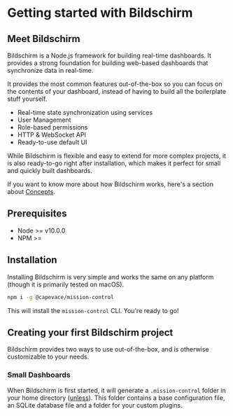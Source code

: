 # Getting started with Bildschirm

## Meet Bildschirm

Bildschirm is a Node.js framework for building real-time dashboards. It provides a strong foundation for building web-based dashboards that synchronize data in real-time.

It provides the most common features out-of-the-box so you can focus on the contents of your dashboard, instead of having to build all the boilerplate stuff yourself.

- Real-time state synchronization using services
- User Management
- Role-based permissions
- HTTP & WebSocket API
- Ready-to-use default UI

While Bildschirm is flexible and easy to extend for more complex projects, it is also ready-to-go right after installation, which makes it perfect for small and quickly built dashboards.

If you want to know more about how Bildschirm works, here's a section about [Concepts](concepts.md).

## Prerequisites
- Node >= v10.0.0
- NPM >=

## Installation

Installing Bildschirm is very simple and works the same on any platform (though it is primarily tested on macOS).

```sh
npm i -g @capevace/mission-control
```

This will install the `mission-control` CLI. You're ready to go!


## Creating your first Bildschirm project

Bildschirm provides two ways to use out-of-the-box, and is otherwise customizable to your needs.

### Small Dashboards

When Bildschirm is first started, it will generate a `.mission-control` folder in your home directory ([unless](cli.md#disable-init)). This folder contains a base configuration file, an SQLite database file and a folder for your custom plugins.

